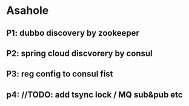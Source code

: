 # Asahole

## P1: dubbo discovery by zookeeper
## P2: spring cloud discvorery by consul
## P3: reg config to consul fist
## p4: //TODO: add tsync lock / MQ sub&pub etc